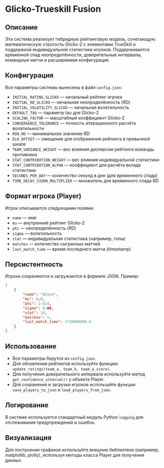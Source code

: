 # Glicko-Trueskill Fusion

## Описание

Эта система реализует гибридную рейтинговую модель, сочетающую математическую строгость Glicko-2 с элементами TrueSkill и поддержкой индивидуальной статистики игроков. Поддерживается временной спад неопределённости, доверительные интервалы, командные матчи и расширяемая конфигурация.

## Конфигурация

Все параметры системы вынесены в файл `config.json`:

- `INITIAL_RATING_GLICKO` — начальный рейтинг игрока
- `INITIAL_RD_GLICKO` — начальная неопределённость (RD)
- `INITIAL_VOLATILITY_GLICKO` — начальная волатильность
- `DEFAULT_TAU` — параметр tau для Glicko-2
- `SCALING_FACTOR` — масштабный коэффициент Glicko-2
- `CONVERGENCE_TOLERANCE` — точность итерационного расчёта волатильности
- `MIN_RD` — минимальное значение RD
- `ELO_OFFSET` — смещение для отображения рейтинга в привычной шкале
- `TEAM_VARIANCE_WEIGHT` — вес влияния дисперсии рейтинга команды противника
- `STAT_CONTRIBUTION_WEIGHT` — вес влияния индивидуальной статистики
- `STAT_CONTRIBUTION_ALPHA` — коэффициент для расчёта вклада статистики
- `SECONDS_PER_DAY` — количество секунд в дне (для временного спада)
- `TIME_DECAY_SIGMA_MULTIPLIER` — множитель для временного спада RD

## Формат игрока (Player)

Игрок описывается следующими полями:

- `name` — имя
- `mu` — внутренний рейтинг Glicko-2
- `phi` — неопределённость (RD)
- `sigma` — волатильность
- `stat` — индивидуальная статистика (например, голы)
- `matches` — количество сыгранных матчей
- `last_match_time` — время последнего матча (timestamp)

## Персистентность

Игроки сохраняются и загружаются в формате JSON. Пример:

```json
[
	{
		"name": "Alice",
		"mu": 0.0,
		"phi": 2.014,
		"sigma": 0.06,
		"stat": 10,
		"matches": 5,
		"last_match_time": 1710000000.0
	}
]
```

## Использование

- Все параметры берутся из `config.json`.
- Для обновления рейтингов используйте функцию `update_ratings(team_a, team_b, team_a_score)`.
- Для получения доверительного интервала используйте метод `get_confidence_interval()` у объекта Player.
- Для сохранения и загрузки игроков используйте функции `save_players_to_json` и `load_players_from_json`.

## Логирование

В системе используется стандартный модуль Python `logging` для отслеживания предупреждений и ошибок.

## Визуализация

Для построения графиков используйте внешние библиотеки (например, matplotlib, plotly), используя методы класса Player для получения данных.
